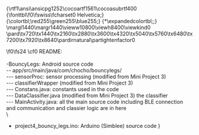 {\rtf1\ansi\ansicpg1252\cocoartf1561\cocoasubrtf400
{\fonttbl\f0\fswiss\fcharset0 Helvetica;}
{\colortbl;\red255\green255\blue255;}
{\*\expandedcolortbl;;}
\margl1440\margr1440\vieww10800\viewh8400\viewkind0
\pard\tx720\tx1440\tx2160\tx2880\tx3600\tx4320\tx5040\tx5760\tx6480\tx7200\tx7920\tx8640\pardirnatural\partightenfactor0

\f0\fs24 \cf0 README:\
\
-BouncyLegs: Android source code\
-- app/src/main/java/com/chocho/bouncylegs/\
--- sensorProc: sensor processing (modified from Mini Project 3)\
--- classifierWrapper (modified from Mini Project 3) \
--- Constans.java: constants used in the code\
--- DataClassifier.java (modified from Mini Project 3) the classifier\
--- MainActivity.java: all the main source code including BLE connection and communication and classier logic are in here\
\
-  project4_bouncy_legs.ino: Arduino (Simblee) source code }